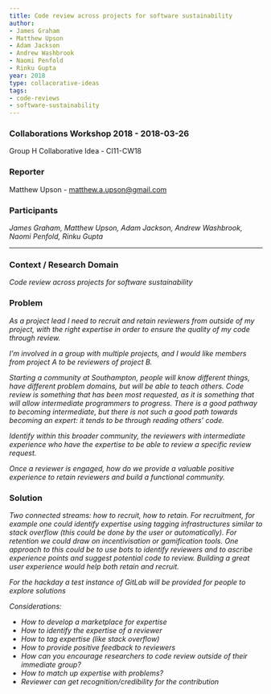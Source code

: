 ```yaml
---
title: Code review across projects for software sustainability
author:
- James Graham
- Matthew Upson
- Adam Jackson
- Andrew Washbrook
- Naomi Penfold
- Rinku Gupta
year: 2018
type: collacorative-ideas
tags:
- code-reviews
- software-sustainability
---
```


### Collaborations Workshop 2018 - 2018-03-26

Group H Collaborative Idea - CI11-CW18

### **Reporter**

Matthew Upson - matthew.a.upson@gmail.com

### **Participants**

_James Graham, Matthew Upson, Adam Jackson, Andrew Washbrook, Naomi Penfold, Rinku Gupta_

---

### **Context / Research Domain**

_Code review across projects for software sustainability_


### **Problem**

_As a project lead I need to recruit and retain reviewers from outside of my project, with the right expertise in order to ensure the quality of my code through review._

_I’m involved in a group with multiple projects, and I would like members from project A to be reviewers of project B._

_Starting a community at Southampton, people will know different things, have different problem domains, but will be able to teach others. Code review is something that has been most requested, as it is something that will allow intermediate programmers to progress. There is a good pathway to becoming intermediate, but there is not such a good path towards becoming an expert: it tends to be through reading others’ code._

_Identify within this broader community, the reviewers with intermediate experience who have the expertise to be able to review a specific review request._

_Once a reviewer is engaged, how do we provide a valuable positive experience to retain reviewers and build a functional community._


### **Solution**

_Two connected streams: how to recruit, how to retain. For recruitment, for example one could identify expertise using tagging infrastructures similar to stack overflow (this could be done by the user or automatically). For retention we could draw on incentivisation or gamification tools. One approach to this could be to use bots to identify reviewers and to ascribe experience points and suggest potential code to review. Building a great user experience would help both retain and recruit._

_For the hackday a test instance of GitLab will be provided for people to explore solutions_

_Considerations:_

* _How to develop a marketplace for expertise_
* _How to identify the expertise of a reviewer_
* _How to tag expertise (like stack overflow)_
* _How to provide positive feedback to reviewers_
* _How can you encourage researchers to code review outside of their immediate group?_
* _How to match up expertise with problems?_
* _Reviewer can get recognition/credibility for the contribution_

